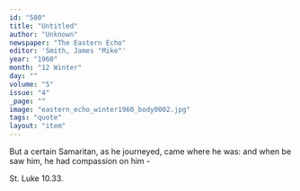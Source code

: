 ```yaml
---
id: "580"
title: "Untitled"
author: "Unknown"
newspaper: "The Eastern Echo"
editor: 'Smith, James "Mike"'
year: "1960"
month: "12 Winter"
day: ""
volume: "5"
issue: "4"
_page: ""
image: "eastern_echo_winter1960_body0002.jpg"
tags: "quote"
layout: "item"
---
```

But a certain Samaritan, as
he journeyed, came where he was:
and when be saw him, he had
compassion on him -

St. Luke 10.33.
